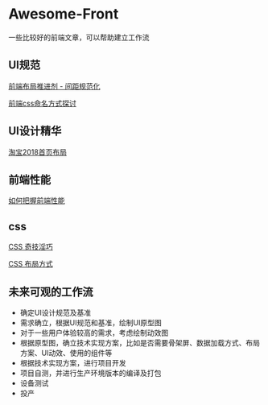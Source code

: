 # Awesome-Front
一些比较好的前端文章，可以帮助建立工作流


## UI规范
[前端布局推进剂 - 间距规范化](https://juejin.im/post/5ad0a366f265da239b41dbaf)

[前端css命名方式探讨](https://juejin.im/post/5ba862d9f265da0ae472868a)

## UI设计精华
[淘宝2018首页布局](https://juejin.im/entry/5be98e0351882518805aac2e?utm_source=gold_browser_extension)

## 前端性能
[如何把握前端性能](https://juejin.im/post/5b9e61b15188255c980bc6fd)


## css
[CSS 奇技淫巧](https://github.com/chokcoco/iCSS)

[CSS 布局方式](https://segmentfault.com/a/1190000010989110#articleHeader18)

## 未来可观的工作流
* 确定UI设计规范及基准
* 需求确立，根据UI规范和基准，绘制UI原型图
* 对于一些用户体验较高的需求，考虑绘制动效图
* 根据原型图，确立技术实现方案，比如是否需要骨架屏、数据加载方式、布局方案、UI动效、使用的组件等
* 根据技术实现方案，进行项目开发
* 项目自测，并进行生产环境版本的编译及打包
* 设备测试
* 投产
